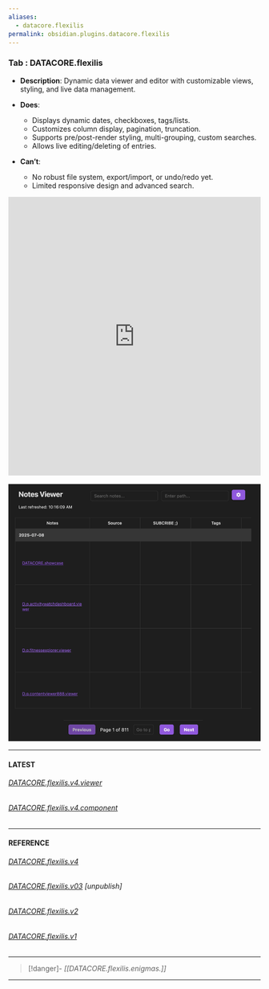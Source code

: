 ```yaml
---
aliases:
  - datacore.flexilis
permalink: obsidian.plugins.datacore.flexilis
---
```


###  Tab : DATACORE.flexilis

- **Description**: Dynamic data viewer and editor with customizable views, styling, and live data management.

- **Does**:

	- Displays dynamic dates, checkboxes, tags/lists.
    - Customizes column display, pagination, truncation.
    - Supports pre/post-render styling, multi-grouping, custom searches.
    - Allows live editing/deleting of entries.

- **Can’t**:

	- No robust file system, export/import, or undo/redo yet.
    - Limited responsive design and advanced search.


<iframe allowfullscreen src="https://www.youtube.com/embed/Mo4Qssx3JXE" width="100%" height="555" frameborder="0" allow="accelerometer; autoplay; clipboard-write; encrypted-media; gyroscope; picture-in-picture" ></iframe>



![datacore_flexilis.webp](/_RESOURCES/IMAGES/datacore_flexilis.webp)

----
#### LATEST


###### [DATACORE.flexilis.v4.viewer](D.q.datacore.flexilis.v4.viewer.md)

###### [DATACORE.flexilis.v4.component](D.q.datacore.flexilis.v4.component.md)



----
#### REFERENCE


###### [DATACORE.flexilis.v4](DATACORE.flexilis.v4.md)

###### [DATACORE.flexilis.v03](DATACORE.flexilis.v3.md)  [unpublish]

###### [DATACORE.flexilis.v2](DATACORE.flexilis.v2.md)

###### [DATACORE.flexilis.v1](DATACORE.flexilis.v1)


------
>[!danger]- *[[DATACORE.flexilis.enigmas.]]*
-----

